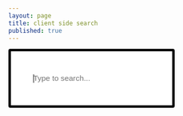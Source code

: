 ```yaml
---
layout: page
title: client side search
published: true
---
```


<script src="https://cdn.jsdelivr.net/npm/fuse.js@7.1.0"></script>

<input style="width:66%; padding:45px; font-size:110%; border:5px solid black;" type="text" id="search" placeholder="Type to search..." autofocus>
<div id="results"></div>
<script>
    let searchIndex = [];
    async function loadData() {
        const response = await fetch('../search.json');
        searchIndex = await response.json();
        window.fuse = new Fuse(searchIndex, {
            keys: ['date', 'title', 'content', 'tags'],
            includeScore: true,
            //findAllMatches: true,
            threshold: 0.6
        });
    }
    document.getElementById('search').addEventListener('input', function() {
        const query = this.value;
        const resultsContainer = document.getElementById('results');
        resultsContainer.innerHTML = '';
        if (query.length > 2) {
            const results = window.fuse.search(query);
            results.forEach(({ item }) => {
                const div = document.createElement('div');
                div.className = 'result';
                div.innerHTML = `
  <a href="${item.id}">${item.title}</a>
  ${item.date ? ` <small>(${item.date})</small>` : ''}
  <p>${item.content.substring(0, 100)}...</p>
`;
                resultsContainer.appendChild(div);
            });
        }
    });
    loadData();
</script>


